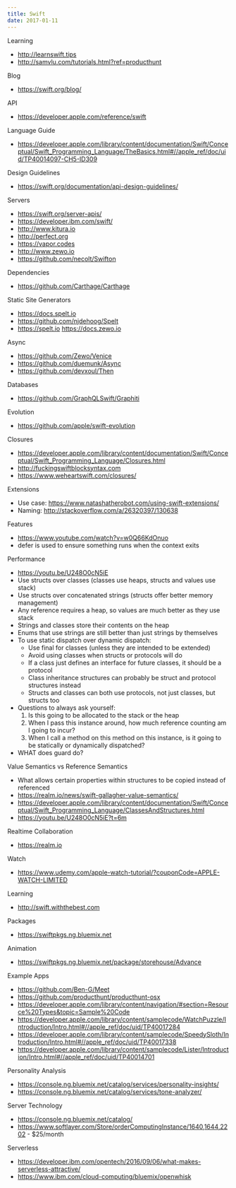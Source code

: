 ```yaml
---
title: Swift
date: 2017-01-11
---
```


Learning

- http://learnswift.tips
- http://samvlu.com/tutorials.html?ref=producthunt

Blog

- https://swift.org/blog/

API

- https://developer.apple.com/reference/swift

Language Guide

- https://developer.apple.com/library/content/documentation/Swift/Conceptual/Swift_Programming_Language/TheBasics.html#//apple_ref/doc/uid/TP40014097-CH5-ID309

Design Guidelines

- https://swift.org/documentation/api-design-guidelines/

Servers

- https://swift.org/server-apis/ 
- https://developer.ibm.com/swift/
- http://www.kitura.io
- http://perfect.org
- https://vapor.codes 
- http://www.zewo.io 
- https://github.com/necolt/Swifton

Dependencies

- https://github.com/Carthage/Carthage 

Static Site Generators

- https://docs.spelt.io 
- https://github.com/njdehoog/Spelt 
- https://spelt.io https://docs.zewo.io 

Async

- https://github.com/Zewo/Venice 
- https://github.com/duemunk/Async
- https://github.com/devxoul/Then

Databases

- https://github.com/GraphQLSwift/Graphiti 

Evolution

- https://github.com/apple/swift-evolution

Closures

- https://developer.apple.com/library/content/documentation/Swift/Conceptual/Swift_Programming_Language/Closures.html 
- http://fuckingswiftblocksyntax.com 
- https://www.weheartswift.com/closures/

Extensions

- Use case: https://www.natashatherobot.com/using-swift-extensions/ 
- Naming: http://stackoverflow.com/a/26320397/130638

Features

- https://www.youtube.com/watch?v=w0Q66KdOnuo
- defer is used to ensure something runs when the context exits

Performance

- https://youtu.be/U248O0cN5iE 
- Use structs over classes (classes use heaps, structs and values use stack)
- Use structs over concatenated strings (structs offer better memory management)
- Any reference requires a heap, so values are much better as they use stack
- Strings and classes store their contents on the heap
- Enums that use strings are still better than just strings by themselves
- To use static dispatch over dynamic dispatch:
  - Use final for classes (unless they are intended to be extended)
  - Avoid using classes when structs or protocols will do
  - If a class just defines an interface for future classes, it should be a protocol
  - Class inheritance structures can probably be struct and protocol structures instead
  - Structs and classes can both use protocols, not just classes, but structs too
- Questions to always ask yourself:
  1. Is this going to be allocated to the stack or the heap
  2. When I pass this instance around, how much reference counting am I going to incur?
  3. When I call a method on this method on this instance, is it going to be statically or dynamically dispatched?
- WHAT does guard do?

Value Semantics vs Reference Semantics
- What allows certain properties within structures to be copied instead of referenced
- https://realm.io/news/swift-gallagher-value-semantics/
- https://developer.apple.com/library/content/documentation/Swift/Conceptual/Swift_Programming_Language/ClassesAndStructures.html
- https://youtu.be/U248O0cN5iE?t=6m

Realtime Collaboration

- https://realm.io

Watch

- https://www.udemy.com/apple-watch-tutorial/?couponCode=APPLE-WATCH-LIMITED

Learning

- http://swift.withthebest.com

Packages

- https://swiftpkgs.ng.bluemix.net

Animation

- https://swiftpkgs.ng.bluemix.net/package/storehouse/Advance

Example Apps

- https://github.com/Ben-G/Meet
- https://github.com/producthunt/producthunt-osx
- https://developer.apple.com/library/content/navigation/#section=Resource%20Types&topic=Sample%20Code
- https://developer.apple.com/library/content/samplecode/WatchPuzzle/Introduction/Intro.html#//apple_ref/doc/uid/TP40017284
- https://developer.apple.com/library/content/samplecode/SpeedySloth/Introduction/Intro.html#//apple_ref/doc/uid/TP40017338 
- https://developer.apple.com/library/content/samplecode/Lister/Introduction/Intro.html#//apple_ref/doc/uid/TP40014701 

Personality Analysis

- https://console.ng.bluemix.net/catalog/services/personality-insights/
- https://console.ng.bluemix.net/catalog/services/tone-analyzer/

Server Technology

- https://console.ng.bluemix.net/catalog/ 
- https://www.softlayer.com/Store/orderComputingInstance/1640,1644,2202 - $25/month

Serverless

- https://developer.ibm.com/opentech/2016/09/06/what-makes-serverless-attractive/
- https://www.ibm.com/cloud-computing/bluemix/openwhisk

